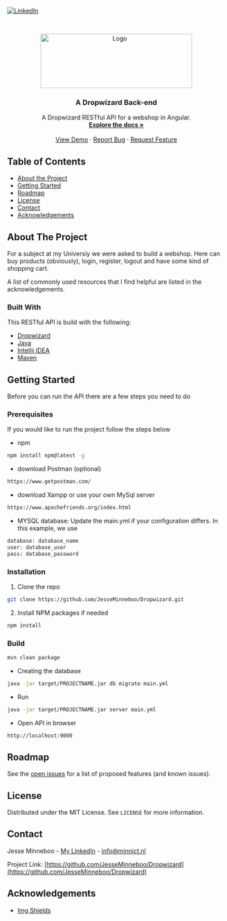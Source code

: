 [![LinkedIn][linkedin-shield]][linkedin-url]



<!-- PROJECT LOGO -->
<br />
<p align="center">
  <a href="https://github.com/JesseMinneboo/Dropwizard">
    <img src="https://adfs.hsleiden.nl/adfs/portal/logo/logo.jpg?id=45F39A10B144CA81073A73EA67131C55FC9ED34BC069E4D2CE6424F67E9D7877" alt="Logo" width="350" height="125">
  </a>

  <h3 align="center">A Dropwizard Back-end</h3>

  <p align="center">
    A Dropwizard RESTful API for a webshop in Angular.
    <br />
    <a href="https://github.com/othneildrew/Dropwizard"><strong>Explore the docs »</strong></a>
    <br />
    <br />
    <a href="https://github.com/JesseMinneboo/Dropwizard">View Demo</a>
    ·
    <a href="https://github.com/JesseMinneboo/Dropwizard/issues">Report Bug</a>
    ·
    <a href="https://github.com/JesseMinneboo/Dropwizard/issues">Request Feature</a>
  </p>
</p>



<!-- TABLE OF CONTENTS -->
## Table of Contents

* [About the Project](#about-the-project)
* [Getting Started](#getting-started)
* [Roadmap](#roadmap)
* [License](#license)
* [Contact](#contact)
* [Acknowledgements](#acknowledgements)



<!-- ABOUT THE PROJECT -->
## About The Project

For a subject at my Universiy we were asked to build a webshop. Here can buy products (obviously), login, register, logout and have some kind of shopping cart.

A list of commonly used resources that I find helpful are listed in the acknowledgements.

### Built With
This RESTful API is build with the following:
* [Dropwizard](https://www.dropwizard.io/en/stable/)
* [Java](https://www.java.com/nl/download/)
* [Intellij IDEA](https://www.jetbrains.com/idea/)
* [Maven](https://maven.apache.org/)



<!-- GETTING STARTED -->
## Getting Started

Before you can run the API there are a few steps you need to do

### Prerequisites

If you would like to run the project follow the steps below

* npm
```sh
npm install npm@latest -g
```
* download Postman (optional)
```sh
https://www.getpostman.com/
```
* download Xampp or use your own MySql server
```sh
https://www.apachefriends.org/index.html
```
* MYSQL database: Update the main.yml if your configuration differs. In this example, we use
```sh
database: database_name
user: database_user
pass: database_password
```


### Installation

1. Clone the repo
```sh
git clone https://github.com/JesseMinneboo/Dropwizard.git
```
2. Install NPM packages if needed
```sh
npm install
```


### Build
```sh
mvn clean package
```


* Creating the database
```sh
java -jar target/PROJECTNAME.jar db migrate main.yml
```


* Run
```sh
java -jar target/PROJECTNAME.jar server main.yml
```


* Open API in browser
```sh
http://localhost:9000
```


<!-- ROADMAP -->
## Roadmap

See the [open issues](https://github.com/JesseMinneboo/Dropwizard/issues) for a list of proposed features (and known issues).


<!-- LICENSE -->
## License

Distributed under the MIT License. See `LICENSE` for more information.


<!-- CONTACT -->
## Contact

Jesse Minneboo - [My LinkedIn](https://www.linkedin.com/in/jesseminneboo) - info@minnict.nl

Project Link: [https://github.com/JesseMinneboo/Dropwizard](https://github.com/JesseMinneboo/Dropwizard)



<!-- ACKNOWLEDGEMENTS -->
## Acknowledgements
* [Img Shields](https://shields.io)


<!-- MARKDOWN LINKS & IMAGES -->
[linkedin-shield]: https://img.shields.io/badge/-LinkedIn-black.svg?style=flat-square&logo=linkedin&colorB=555
[linkedin-url]: https://linkedin.com/in/JesseMinneboo

